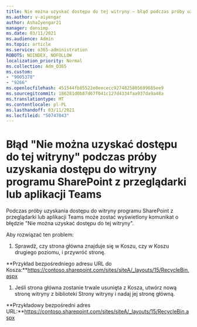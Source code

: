 ```yaml
---
title: Nie można uzyskać dostępu do tej witryny — błąd podczas próby uzyskania dostępu do witryny programu SharePoint z przeglądarki lub aplikacji Teams
ms.author: v-aiyengar
author: AshaIyengar21
manager: dansimp
ms.date: 03/11/2021
ms.audience: Admin
ms.topic: article
ms.service: o365-administration
ROBOTS: NOINDEX, NOFOLLOW
localization_priority: Normal
ms.collection: Adm_O365
ms.custom:
- "9005378"
- "9266"
ms.openlocfilehash: 451544fb85522e0eececc9274825805699685ee9
ms.sourcegitcommit: 186281d0b87d67f041c127d4334faa937da9a48a
ms.translationtype: MT
ms.contentlocale: pl-PL
ms.lasthandoff: 03/11/2021
ms.locfileid: "50747043"
---
```

# <a name="this-site-cant-be-reached-error-when-trying-to-access-sharepoint-site-from-browser-or-teams"></a>Błąd "Nie można uzyskać dostępu do tej witryny" podczas próby uzyskania dostępu do witryny programu SharePoint z przeglądarki lub aplikacji Teams

Podczas próby uzyskania dostępu do witryny programu SharePoint z przeglądarki lub aplikacji Teams może zostać wyświetlony komunikat o błędzie "Nie można uzyskać dostępu do tej witryny". 

Aby rozwiązać ten problem: 

1. Sprawdź, czy strona główna znajduje się w Koszu, czy w Koszu drugiego poziomu, i przywróć stronę.

**Przykład bezpośredniego adresu URL do Kosza:**https://contoso.sharepoint.com/sites/siteA/_layouts/15/RecycleBin.aspx

1. Jeśli strona główna zostanie trwale usunięta z Kosza, utwórz nową stronę witryny z biblioteki Strony witryny i nadaj jej stronę główną. 

**Przykładowy bezpośredni adres URL:**https://contoso.sharepoint.com/sites/siteA/_layouts/15/RecycleBin.aspx